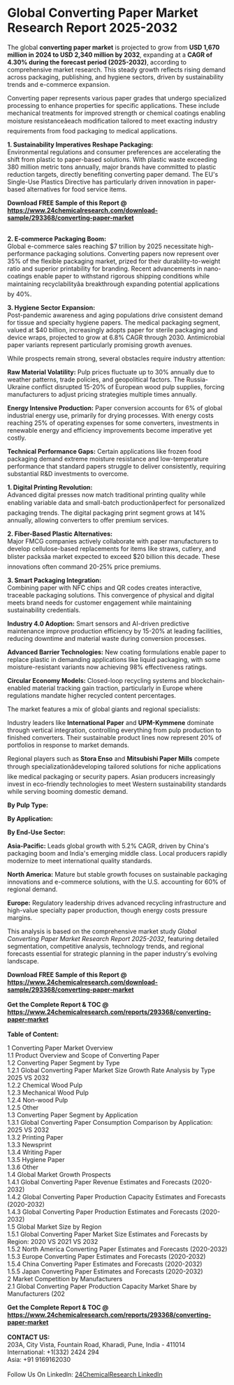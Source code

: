 <h1>Global Converting Paper Market Research Report 2025-2032</h1><p>The global <strong>converting paper market</strong> is projected to grow from <strong>USD 1,670 million in 2024 to USD 2,340 million by 2032</strong>, expanding at a <strong>CAGR of 4.30% during the forecast period (2025-2032)</strong>, according to comprehensive market research. This steady growth reflects rising demand across packaging, publishing, and hygiene sectors, driven by sustainability trends and e-commerce expansion.</p><p>Converting paper represents various paper grades that undergo specialized processing to enhance properties for specific applications. These include mechanical treatments for improved strength or chemical coatings enabling moisture resistanceâeach modification tailored to meet exacting industry requirements from food packaging to medical applications.</p><p><strong>1. Sustainability Imperatives Reshape Packaging:</strong><br>
Environmental regulations and consumer preferences are accelerating the shift from plastic to paper-based solutions. With plastic waste exceeding 380 million metric tons annually, major brands have committed to plastic reduction targets, directly benefiting converting paper demand. The EU's Single-Use Plastics Directive has particularly driven innovation in paper-based alternatives for food service items.</p><div><b>Download FREE Sample of this Report @ 
            <a href="https://www.24chemicalresearch.com/download-sample/293368/converting-paper-market">
            https://www.24chemicalresearch.com/download-sample/293368/converting-paper-market</a></b></div><br><p><strong>2. E-commerce Packaging Boom:</strong><br>
Global e-commerce sales reaching $7 trillion by 2025 necessitate high-performance packaging solutions. Converting papers now represent over 35% of the flexible packaging market, prized for their durability-to-weight ratio and superior printability for branding. Recent advancements in nano-coatings enable paper to withstand rigorous shipping conditions while maintaining recyclabilityâa breakthrough expanding potential applications by 40%.</p><p><strong>3. Hygiene Sector Expansion:</strong><br>
Post-pandemic awareness and aging populations drive consistent demand for tissue and specialty hygiene papers. The medical packaging segment, valued at $40 billion, increasingly adopts paper for sterile packaging and device wraps, projected to grow at 6.8% CAGR through 2030. Antimicrobial paper variants represent particularly promising growth avenues.</p><p>While prospects remain strong, several obstacles require industry attention:</p><p><strong>Raw Material Volatility:</strong> Pulp prices fluctuate up to 30% annually due to weather patterns, trade policies, and geopolitical factors. The Russia-Ukraine conflict disrupted 15-20% of European wood pulp supplies, forcing manufacturers to adjust pricing strategies multiple times annually.</p><p><strong>Energy Intensive Production:</strong> Paper conversion accounts for 6% of global industrial energy use, primarily for drying processes. With energy costs reaching 25% of operating expenses for some converters, investments in renewable energy and efficiency improvements become imperative yet costly.</p><p><strong>Technical Performance Gaps:</strong> Certain applications like frozen food packaging demand extreme moisture resistance and low-temperature performance that standard papers struggle to deliver consistently, requiring substantial R&amp;D investments to overcome.</p><p><strong>1. Digital Printing Revolution:</strong><br>
Advanced digital presses now match traditional printing quality while enabling variable data and small-batch productionâperfect for personalized packaging trends. The digital packaging print segment grows at 14% annually, allowing converters to offer premium services.</p><p><strong>2. Fiber-Based Plastic Alternatives:</strong><br>
Major FMCG companies actively collaborate with paper manufacturers to develop cellulose-based replacements for items like straws, cutlery, and blister packsâa market expected to exceed $20 billion this decade. These innovations often command 20-25% price premiums.</p><p><strong>3. Smart Packaging Integration:</strong><br>
Combining paper with NFC chips and QR codes creates interactive, traceable packaging solutions. This convergence of physical and digital meets brand needs for customer engagement while maintaining sustainability credentials.</p><p><strong>Industry 4.0 Adoption:</strong> Smart sensors and AI-driven predictive maintenance improve production efficiency by 15-20% at leading facilities, reducing downtime and material waste during conversion processes.</p><p><strong>Advanced Barrier Technologies:</strong> New coating formulations enable paper to replace plastic in demanding applications like liquid packaging, with some moisture-resistant variants now achieving 98% effectiveness ratings.</p><p><strong>Circular Economy Models:</strong> Closed-loop recycling systems and blockchain-enabled material tracking gain traction, particularly in Europe where regulations mandate higher recycled content percentages.</p><p>The market features a mix of global giants and regional specialists:</p><p>Industry leaders like <strong>International Paper</strong> and <strong>UPM-Kymmene</strong> dominate through vertical integration, controlling everything from pulp production to finished converters. Their sustainable product lines now represent 20% of portfolios in response to market demands.</p><p>Regional players such as <strong>Stora Enso</strong> and <strong>Mitsubishi Paper Mills</strong> compete through specializationâdeveloping tailored solutions for niche applications like medical packaging or security papers. Asian producers increasingly invest in eco-friendly technologies to meet Western sustainability standards while serving booming domestic demand.</p><p><strong>By Pulp Type:</strong></p><p><strong>By Application:</strong></p><p><strong>By End-Use Sector:</strong></p><p><strong>Asia-Pacific:</strong> Leads global growth with 5.2% CAGR, driven by China's packaging boom and India's emerging middle class. Local producers rapidly modernize to meet international quality standards.</p><p><strong>North America:</strong> Mature but stable growth focuses on sustainable packaging innovations and e-commerce solutions, with the U.S. accounting for 60% of regional demand.</p><p><strong>Europe:</strong> Regulatory leadership drives advanced recycling infrastructure and high-value specialty paper production, though energy costs pressure margins.</p><p>This analysis is based on the comprehensive market study <em>Global Converting Paper Market Research Report 2025-2032</em>, featuring detailed segmentation, competitive analysis, technology trends, and regional forecasts essential for strategic planning in the paper industry's evolving landscape.</p><div><b>Download FREE Sample of this Report @ 
            <a href="https://www.24chemicalresearch.com/download-sample/293368/converting-paper-market">
            https://www.24chemicalresearch.com/download-sample/293368/converting-paper-market</a></b></div><br><div><b>Get the Complete Report & TOC @ 
            <a href="https://www.24chemicalresearch.com/reports/293368/converting-paper-market">
            https://www.24chemicalresearch.com/reports/293368/converting-paper-market</a></b></div><br>
            <b>Table of Content:</b><p>1 Converting Paper Market Overview<br />
    1.1 Product Overview and Scope of Converting Paper<br />
    1.2 Converting Paper Segment by Type<br />
        1.2.1 Global Converting Paper Market Size Growth Rate Analysis by Type 2025 VS 2032<br />
        1.2.2 Chemical Wood Pulp<br />
        1.2.3 Mechanical Wood Pulp<br />
        1.2.4 Non-wood Pulp<br />
        1.2.5 Other<br />
    1.3 Converting Paper Segment by Application<br />
        1.3.1 Global Converting Paper Consumption Comparison by Application: 2025 VS 2032<br />
        1.3.2 Printing Paper<br />
        1.3.3 Newsprint<br />
        1.3.4 Writing Paper<br />
        1.3.5 Hygiene Paper<br />
        1.3.6 Other<br />
    1.4 Global Market Growth Prospects<br />
        1.4.1 Global Converting Paper Revenue Estimates and Forecasts (2020-2032)<br />
        1.4.2 Global Converting Paper Production Capacity Estimates and Forecasts (2020-2032)<br />
        1.4.3 Global Converting Paper Production Estimates and Forecasts (2020-2032)<br />
    1.5 Global Market Size by Region<br />
        1.5.1 Global Converting Paper Market Size Estimates and Forecasts by Region: 2020 VS 2021 VS 2032<br />
        1.5.2 North America Converting Paper Estimates and Forecasts (2020-2032)<br />
        1.5.3 Europe Converting Paper Estimates and Forecasts (2020-2032)<br />
        1.5.4 China Converting Paper Estimates and Forecasts (2020-2032)<br />
        1.5.5 Japan Converting Paper Estimates and Forecasts (2020-2032)<br />
2 Market Competition by Manufacturers<br />
    2.1 Global Converting Paper Production Capacity Market Share by Manufacturers (202</p><div><b>Get the Complete Report & TOC @ 
            <a href="https://www.24chemicalresearch.com/reports/293368/converting-paper-market">
            https://www.24chemicalresearch.com/reports/293368/converting-paper-market</a></b></div><br><b>CONTACT US:</b><br>
            203A, City Vista, Fountain Road, Kharadi, Pune, India - 411014<br>
            International: +1(332) 2424 294<br>
            Asia: +91 9169162030 <br><br>
            Follow Us On LinkedIn: <a href="https://www.linkedin.com/company/24chemicalresearch/">24ChemicalResearch LinkedIn</a>
